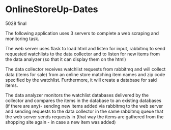# OnlineStoreUp-Dates
5028 final

The following application uses 3 servers to complete a web scraping and monitoring task.

The web server uses flask to load html and listen for input, rabbitmq to send requested watchlists to the data collector and to listen for new items from the data analyzer (so that it can display them on the html)

The data collector receives watchlist requests from rabbitmq and will collect data (items for sale) from an online store matching item names and zip code specified by the watchlist. Furthermore, it will create a database for said items.

The data analyzer monitors the watchlist databases delivered by the collector and compares the items in the database to an existing databases (if there are any)- sending new items added via rabbitmq to the web server and sending requests to the data collector in the same rabbitmq queue that the web server sends requests in (that way the items are gathered from the shopping site again - in case a new item was added)
